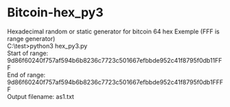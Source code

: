 # Bitcoin-hex_py3
Hexadecimal random or static generator for bitcoin 64 hex 
Exemple (FFF is range  generator) <br>
C:\test>python3 hex_py3.py<br>
Start of range: 9d86f60240f757af594b6b8236c7723c501667efbbde952c41f8795f0db11FFF <br>
End of range: 9d86f60240f757af594b6b8236c7723c501667efbbde952c41f8795f0db1FFFF <br>
Output filename: as1.txt <br>
